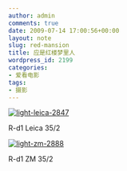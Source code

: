 ```yaml
---
author: admin
comments: true
date: 2009-07-14 17:00:56+00:00
layout: note
slug: red-mansion
title: 应是红楼梦里人
wordpress_id: 2199
categories:
- 爱看电影
tags:
- 摄影
---
```


[![light-leica-2847](http://farm3.static.flickr.com/2559/3720991934_5aca6b97d6.jpg)](http://www.flickr.com/photos/lookoo/3720991934/)

R-d1 Leica 35/2

[![light-zm-2888](http://farm4.static.flickr.com/3532/3720187079_1088c1b7b8.jpg)](http://www.flickr.com/photos/lookoo/3720187079/)

R-d1 ZM 35/2

